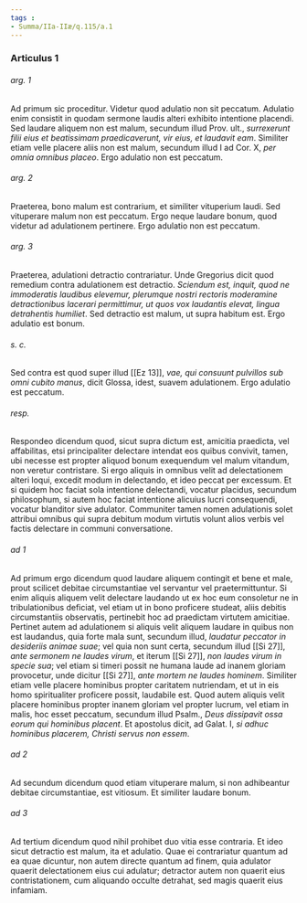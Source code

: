 ```yaml
---
tags : 
- Summa/IIa-IIæ/q.115/a.1
---
```


### Articulus 1

###### arg. 1
Ad primum sic proceditur. Videtur quod adulatio non sit peccatum. Adulatio enim consistit in quodam sermone laudis alteri exhibito intentione placendi. Sed laudare aliquem non est malum, secundum illud Prov. ult., *surrexerunt filii eius et beatissimam praedicaverunt, vir eius, et laudavit eam*. Similiter etiam velle placere aliis non est malum, secundum illud I ad Cor. X, *per omnia omnibus placeo*. Ergo adulatio non est peccatum.

###### arg. 2
Praeterea, bono malum est contrarium, et similiter vituperium laudi. Sed vituperare malum non est peccatum. Ergo neque laudare bonum, quod videtur ad adulationem pertinere. Ergo adulatio non est peccatum.

###### arg. 3
Praeterea, adulationi detractio contrariatur. Unde Gregorius dicit quod remedium contra adulationem est detractio. *Sciendum est, inquit, quod ne immoderatis laudibus elevemur, plerumque nostri rectoris moderamine detractionibus lacerari permittimur, ut quos vox laudantis elevat, lingua detrahentis humiliet*. Sed detractio est malum, ut supra habitum est. Ergo adulatio est bonum.

###### s. c.
Sed contra est quod super illud [[Ez 13]], *vae, qui consuunt pulvillos sub omni cubito manus*, dicit Glossa, idest, suavem adulationem. Ergo adulatio est peccatum.

###### resp.
Respondeo dicendum quod, sicut supra dictum est, amicitia praedicta, vel affabilitas, etsi principaliter delectare intendat eos quibus convivit, tamen, ubi necesse est propter aliquod bonum exequendum vel malum vitandum, non veretur contristare. Si ergo aliquis in omnibus velit ad delectationem alteri loqui, excedit modum in delectando, et ideo peccat per excessum. Et si quidem hoc faciat sola intentione delectandi, vocatur placidus, secundum philosophum, si autem hoc faciat intentione alicuius lucri consequendi, vocatur blanditor sive adulator. Communiter tamen nomen adulationis solet attribui omnibus qui supra debitum modum virtutis volunt alios verbis vel factis delectare in communi conversatione.

###### ad 1
Ad primum ergo dicendum quod laudare aliquem contingit et bene et male, prout scilicet debitae circumstantiae vel servantur vel praetermittuntur. Si enim aliquis aliquem velit delectare laudando ut ex hoc eum consoletur ne in tribulationibus deficiat, vel etiam ut in bono proficere studeat, aliis debitis circumstantiis observatis, pertinebit hoc ad praedictam virtutem amicitiae. Pertinet autem ad adulationem si aliquis velit aliquem laudare in quibus non est laudandus, quia forte mala sunt, secundum illud, *laudatur peccator in desideriis animae suae*; vel quia non sunt certa, secundum illud [[Si 27]], *ante sermonem ne laudes virum*, et iterum [[Si 27]], *non laudes virum in specie sua*; vel etiam si timeri possit ne humana laude ad inanem gloriam provocetur, unde dicitur [[Si 27]], *ante mortem ne laudes hominem*. Similiter etiam velle placere hominibus propter caritatem nutriendam, et ut in eis homo spiritualiter proficere possit, laudabile est. Quod autem aliquis velit placere hominibus propter inanem gloriam vel propter lucrum, vel etiam in malis, hoc esset peccatum, secundum illud Psalm., *Deus dissipavit ossa eorum qui hominibus placent*. Et apostolus dicit, ad Galat. I, *si adhuc hominibus placerem, Christi servus non essem*.

###### ad 2
Ad secundum dicendum quod etiam vituperare malum, si non adhibeantur debitae circumstantiae, est vitiosum. Et similiter laudare bonum.

###### ad 3
Ad tertium dicendum quod nihil prohibet duo vitia esse contraria. Et ideo sicut detractio est malum, ita et adulatio. Quae ei contrariatur quantum ad ea quae dicuntur, non autem directe quantum ad finem, quia adulator quaerit delectationem eius cui adulatur; detractor autem non quaerit eius contristationem, cum aliquando occulte detrahat, sed magis quaerit eius infamiam.

